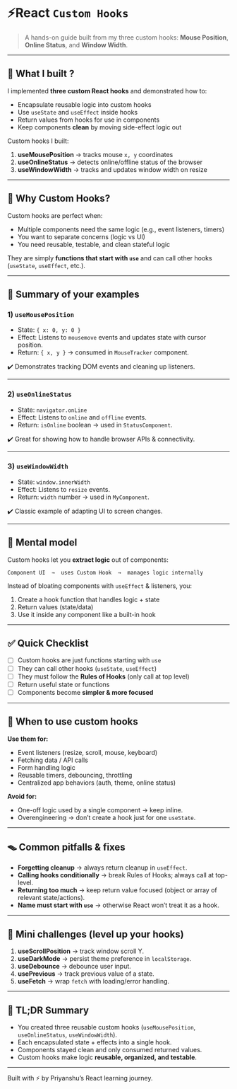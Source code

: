 
# ⚡React `Custom Hooks`

> A hands-on guide built from my three custom hooks: **Mouse Position**, **Online Status**, and **Window Width**.

---

## 🎯 What I built ?

I implemented **three custom React hooks** and demonstrated how to:

* Encapsulate reusable logic into custom hooks
* Use `useState` and `useEffect` inside hooks
* Return values from hooks for use in components
* Keep components **clean** by moving side-effect logic out

Custom hooks I built:

1. **useMousePosition** → tracks mouse `x, y` coordinates
2. **useOnlineStatus** → detects online/offline status of the browser
3. **useWindowWidth** → tracks and updates window width on resize

---

## 🧠 Why Custom Hooks?

Custom hooks are perfect when:

* Multiple components need the same logic (e.g., event listeners, timers)
* You want to separate concerns (logic vs UI)
* You need reusable, testable, and clean stateful logic

They are simply **functions that start with `use`** and can call other hooks (`useState`, `useEffect`, etc.).

---

## 🔩 Summary of your examples

### 1) `useMousePosition`

* State: `{ x: 0, y: 0 }`
* Effect: Listens to `mousemove` events and updates state with cursor position.
* Return: `{ x, y }` → consumed in `MouseTracker` component.

✔️ Demonstrates tracking DOM events and cleaning up listeners.

---

### 2) `useOnlineStatus`

* State: `navigator.onLine`
* Effect: Listens to `online` and `offline` events.
* Return: `isOnline` boolean → used in `StatusComponent`.

✔️ Great for showing how to handle browser APIs & connectivity.

---

### 3) `useWindowWidth`

* State: `window.innerWidth`
* Effect: Listens to `resize` events.
* Return: `width` number → used in `MyComponent`.

✔️ Classic example of adapting UI to screen changes.

---

## 🧩 Mental model

Custom hooks let you **extract logic** out of components:

```
Component UI  →  uses Custom Hook  →  manages logic internally
```

Instead of bloating components with `useEffect` & listeners, you:

1. Create a hook function that handles logic + state
2. Return values (state/data)
3. Use it inside any component like a built-in hook

---

## ✅ Quick Checklist

* [ ] Custom hooks are just functions starting with `use`
* [ ] They can call other hooks (`useState`, `useEffect`)
* [ ] They must follow the **Rules of Hooks** (only call at top level)
* [ ] Return useful state or functions
* [ ] Components become **simpler & more focused**

---

## 🧭 When to use custom hooks

**Use them for:**

* Event listeners (resize, scroll, mouse, keyboard)
* Fetching data / API calls
* Form handling logic
* Reusable timers, debouncing, throttling
* Centralized app behaviors (auth, theme, online status)

**Avoid for:**

* One-off logic used by a single component → keep inline.
* Overengineering → don’t create a hook just for one `useState`.

---

## 🪤 Common pitfalls & fixes

* **Forgetting cleanup** → always return cleanup in `useEffect`.
* **Calling hooks conditionally** → break Rules of Hooks; always call at top-level.
* **Returning too much** → keep return value focused (object or array of relevant state/actions).
* **Name must start with `use`** → otherwise React won’t treat it as a hook.

---

## 🧪 Mini challenges (level up your hooks)

1. **useScrollPosition** → track window scroll Y.
2. **useDarkMode** → persist theme preference in `localStorage`.
3. **useDebounce** → debounce user input.
4. **usePrevious** → track previous value of a state.
5. **useFetch** → wrap `fetch` with loading/error handling.

---

## 🧾 TL;DR Summary

* You created three reusable custom hooks (`useMousePosition`, `useOnlineStatus`, `useWindowWidth`).
* Each encapsulated state + effects into a single hook.
* Components stayed clean and only consumed returned values.
* Custom hooks make logic **reusable, organized, and testable**.

---

Built with ⚡ by Priyanshu’s React learning journey.
